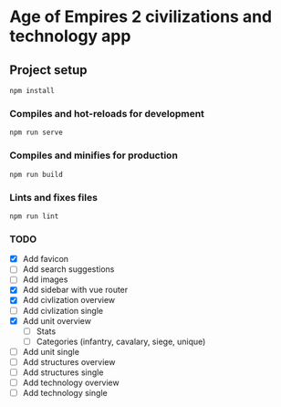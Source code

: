 # Age of Empires 2 civilizations and technology app

## Project setup
```
npm install
```

### Compiles and hot-reloads for development
```
npm run serve
```

### Compiles and minifies for production
```
npm run build
```

### Lints and fixes files
```
npm run lint
```
### TODO
- [x] Add favicon
- [ ] Add search suggestions
- [ ] Add images
- [x] Add sidebar with vue router
- [x] Add civlization overview
- [ ] Add civlization single
- [x] Add unit overview
    - [ ] Stats
    - [ ] Categories (infantry, cavalary, siege, unique)
- [ ] Add unit single
- [ ] Add structures overview
- [ ] Add structures single
- [ ] Add technology overview
- [ ] Add technology single